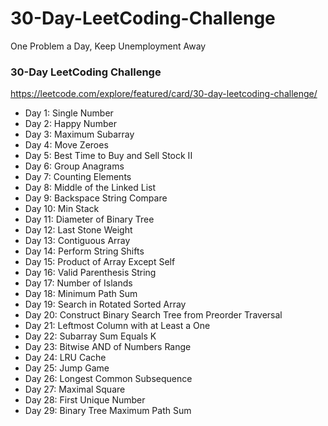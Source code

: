 # 30-Day-LeetCoding-Challenge
One Problem a Day, Keep Unemployment Away

### 30-Day LeetCoding Challenge
https://leetcode.com/explore/featured/card/30-day-leetcoding-challenge/

- Day 1: Single Number
- Day 2: Happy Number
- Day 3: Maximum Subarray
- Day 4: Move Zeroes
- Day 5: Best Time to Buy and Sell Stock II
- Day 6: Group Anagrams
- Day 7: Counting Elements
- Day 8: Middle of the Linked List
- Day 9: Backspace String Compare
- Day 10: Min Stack
- Day 11: Diameter of Binary Tree
- Day 12: Last Stone Weight
- Day 13: Contiguous Array
- Day 14: Perform String Shifts
- Day 15: Product of Array Except Self
- Day 16: Valid Parenthesis String
- Day 17: Number of Islands
- Day 18: Minimum Path Sum
- Day 19: Search in Rotated Sorted Array
- Day 20: Construct Binary Search Tree from Preorder Traversal
- Day 21: Leftmost Column with at Least a One
- Day 22: Subarray Sum Equals K
- Day 23: Bitwise AND of Numbers Range
- Day 24: LRU Cache
- Day 25: Jump Game
- Day 26: Longest Common Subsequence
- Day 27: Maximal Square
- Day 28: First Unique Number
- Day 29: Binary Tree Maximum Path Sum













